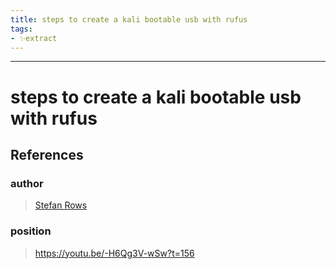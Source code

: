 ```yaml
---
title: steps to create a kali bootable usb with rufus
tags:
- ✨extract
---
```



---

# steps to create a kali bootable usb with rufus
## References

### author
> [Stefan Rows](/Authors/Stefan%20Rows.md)
### position
> https://youtu.be/-H6Qg3V-wSw?t=156
